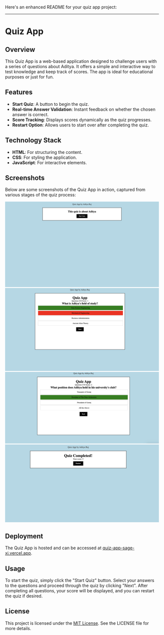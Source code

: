 Here's an enhanced README for your quiz app project:

---

# Quiz App

## Overview

This Quiz App is a web-based application designed to challenge users with a series of questions about Aditya. It offers a simple and interactive way to test knowledge and keep track of scores. The app is ideal for educational purposes or just for fun.

## Features

- **Start Quiz**: A button to begin the quiz.
- **Real-time Answer Validation**: Instant feedback on whether the chosen answer is correct.
- **Score Tracking**: Displays scores dynamically as the quiz progresses.
- **Restart Option**: Allows users to start over after completing the quiz.

## Technology Stack

- **HTML**: For structuring the content.
- **CSS**: For styling the application.
- **JavaScript**: For interactive elements.

## Screenshots

Below are some screenshots of the Quiz App in action, captured from various stages of the quiz process:

![Screenshot 1](https://github.com/imaadiiii/Quiz-App/blob/main/ScreenShot/SS1.png)
![Screenshot 2](https://github.com/imaadiiii/Quiz-App/blob/main/ScreenShot/SS2.png)
![Screenshot 3](https://github.com/imaadiiii/Quiz-App/blob/main/ScreenShot/SS3.png)
![Screenshot 4](https://github.com/imaadiiii/Quiz-App/blob/main/ScreenShot/SS4.png)

## Deployment

The Quiz App is hosted and can be accessed at [quiz-app-sage-xi.vercel.app](https://quiz-app-sage-xi.vercel.app).

## Usage

To start the quiz, simply click the "Start Quiz" button. Select your answers to the questions and proceed through the quiz by clicking "Next". After completing all questions, your score will be displayed, and you can restart the quiz if desired.

## License

This project is licensed under the [MIT License](LICENSE). See the LICENSE file for more details.
